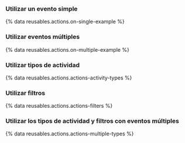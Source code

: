 ### Utilizar un evento simple

{% data reusables.actions.on-single-example %}

### Utilizar eventos múltiples

{% data reusables.actions.on-multiple-example %}

### Utilizar tipos de actividad

{% data reusables.actions.actions-activity-types %}

### Utilizar filtros

{% data reusables.actions.actions-filters %}

### Utilizar los tipos de actividad y filtros con eventos múltiples

{% data reusables.actions.actions-multiple-types %}